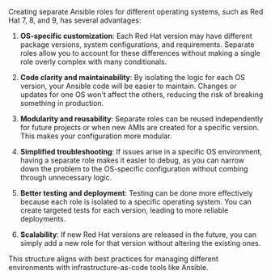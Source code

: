 Creating separate Ansible roles for different operating systems, such as Red Hat 7, 8, and 9, has several advantages:

1. **OS-specific customization**: Each Red Hat version may have different package versions, system configurations, and requirements. Separate roles allow you to account for these differences without making a single role overly complex with many conditionals.

2. **Code clarity and maintainability**: By isolating the logic for each OS version, your Ansible code will be easier to maintain. Changes or updates for one OS won't affect the others, reducing the risk of breaking something in production.

3. **Modularity and reusability**: Separate roles can be reused independently for future projects or when new AMIs are created for a specific version. This makes your configuration more modular.

4. **Simplified troubleshooting**: If issues arise in a specific OS environment, having a separate role makes it easier to debug, as you can narrow down the problem to the OS-specific configuration without combing through unnecessary logic.

5. **Better testing and deployment**: Testing can be done more effectively because each role is isolated to a specific operating system. You can create targeted tests for each version, leading to more reliable deployments.

6. **Scalability**: If new Red Hat versions are released in the future, you can simply add a new role for that version without altering the existing ones.

This structure aligns with best practices for managing different environments with infrastructure-as-code tools like Ansible.
